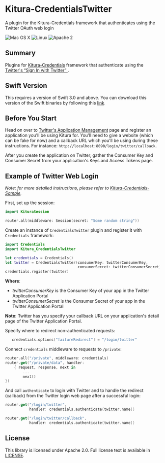 # Kitura-CredentialsTwitter

A plugin for the Kitura-Credentials framework that authenticates using the Twitter OAuth web login

![Mac OS X](https://img.shields.io/badge/os-Mac%20OS%20X-green.svg?style=flat)
![Linux](https://img.shields.io/badge/os-linux-green.svg?style=flat)
![Apache 2](https://img.shields.io/badge/license-Apache2-blue.svg?style=flat)

## Summary
Plugins for [Kitura-Credentials](https://github.com/IBM-Swift/Kitura-Credentials) framework that authenticate using the [Twitter's “Sign In with Twitter” ](https://dev.twitter.com/web/sign-in/implementing).

## Swift Version

This requires a version of Swift 3.0 and above. You can download this version of the Swift binaries by following this [link](https://swift.org/download/).

## Before You Start

Head on over to [Twitter's Application Management](https://apps.twitter.com) page and register an application you'll be using Kitura for. You'll need to give a website (which can be fake for now) and a callback URL which you'll be using during these instructions. For instance: `http://localhost:8090/login/twitter/callback`.

After you create the application on Twitter, gather the Consumer Key and Consumer Secret from your application's Keys and Access Tokens page.

## Example of Twitter Web Login

_Note: for more detailed instructions, please refer to [Kitura-Credentials-Sample](https://github.com/IBM-Swift/Kitura-Credentials-Sample)._

First, set up the session:

```swift
import KituraSession

router.all(middleware: Session(secret: "Some random string"))
```

Create an instance of `CredentialsTwitter` plugin and register it with `Credentials` framework:

```swift
import Credentials
import Kitura_CredentialsTwitter

let credentials = Credentials()
let twitter = CredentialsTwitter(consumerKey: twitterConsumerKey,
                                 consumerSecret: twitterConsumerSecret)
credentials.register(twitter)
```

**Where:**
   - *twitterConsumerKey* is the Consumer Key of your app in the Twitter Application Portal
   - *twitterConsumerSecret* is the Consumer Secret of your app in the Twitter Application Portal

**Note:** Twitter has you specify your callback URL on your application's detail page of the Twitter Application Portal.

Specify where to redirect non-authenticated requests:
```swift
   credentials.options["failureRedirect"] = "/login/twitter"
```

Connect `credentials` middleware to requests to `/private`:

```swift
router.all("/private", middleware: credentials)
router.get("/private/data", handler:
    { request, response, next in
        ...  
        next()
})
```
And call `authenticate` to login with Twitter and to handle the redirect (callback) from the Twitter login web page after a successful login:

```swift
router.get("/login/twitter",
           handler: credentials.authenticate(twitter.name))

router.get("/login/twitter/callback",
           handler: credentials.authenticate(twitter.name))
```

## License
This library is licensed under Apache 2.0. Full license text is available in [LICENSE](LICENSE.txt).
